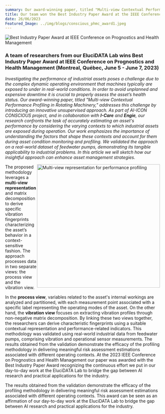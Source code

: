 ```yaml
---
summary: Our award-winning paper, titled "Multi-view Contextual Performance Profiling in Rotating Machinery," introduces an innovative unsupervised approach for asset performance profiling. The proposed methodology addresses the challenge of accurately estimating an asset's performance by considering the varying contexts to which industrial assets are exposed during operation.
title: Our team won the Best Industry Paper Award at the IEEE Conference on Prognostics and Health Management
date: 26/06/2023
Featured_Image: ../img/blogs/conscious_phmc_award1.jpeg
---
```


<p><img alt="Best Industry Paper Award at IEEE Conference on Prognostics and Health Management" src="../img/blogs/conscious_phmc_award3.jpeg" /> </p>

<p><h3>A team of researchers from our EluciDATA Lab wins Best Industry Paper Award at IEEE Conference on Prognostics and Health Management (Montreal, Québec, June 5 - June 7, 2023)</h3>
<i>Investigating the performance of industrial assets poses a challenge due to the complex dynamic operating environment that machines typically are exposed to under in real-world conditions. In order to avoid unplanned and expensive downtime it is crucial to properly assess the asset’s health status. Our award-winning paper, titled "Multi-view Contextual Performance Profiling in Rotating Machinery," addresses this challenge by introducing an innovative unsupervised approach. As part of AI-ICON CONSCIOUS project, and in collaboration with <b>I-Care</b> and <b>Engie</b>, our research confronts the task of accurately estimating an asset's performance by considering the varying contexts to which industrial assets are exposed during operation. Our work emphasizes the importance of understanding the factors that shape these contexts and account for them during asset condition monitoring and profiling. We validated the approach on a real-world dataset of feedwater pumps, demonstrating its tangible applicability to industrial problems. In this article we will sketch how our insightful approach can enhance asset management strategies.</i></p>
<p><img alt="Multi-view representation for performance profiling" src="../img/blogs/conscious_phmc_award2b.png" style="float:right;width:400px;""/>
The proposed methodology leverages a <b>multi-view representation</b> and matrix decomposition to derive specific vibration fingerprints characterizing the asset’s behavior in a context-sensitive fashion. The approach processes data in two separate views: the process view and the vibration view.</p>

<p>In the <b>process view</b>, variables related to the asset's internal workings are analyzed and partitioned, with each measurement point associated with a specific label representing the operating modes of the asset.
On the other hand, the <b>vibration view</b> focuses on extracting vibration profiles through non-negative matrix decomposition. By linking these two views together, the researchers can derive characteristic fingerprints using a suitable contextual representation and performance-related indicators.
This methodology was validated using real-world industrial data from feedwater pumps, comprising vibration and operational sensor measurements. The results obtained from the validation demonstrate the efficacy of the profiling methodology in delivering meaningful risk assessment estimations associated with different operating contexts. At the 2023 IEEE Conference on Prognostics and Health Management our paper was awarded with the Best Industry Paper Award recognizing the continuous effort we put in our day-to-day work at the EluciDATA Lab to bridge the gap between AI research and practical applications for the industry.</p>

<p>The results obtained from the validation demonstrate the efficacy of the profiling methodology in delivering meaningful risk assessment estimations associated with different operating contexts.
This award can be seen as an affirmation of our day-to-day work at the EluciDATA Lab to bridge the gap between AI research and practical applications for the industry.</p>
